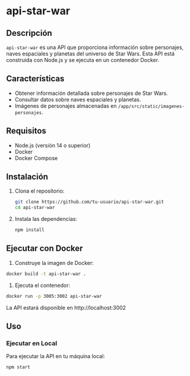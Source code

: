 # api-star-war

## Descripción

`api-star-war` es una API que proporciona información sobre personajes, naves espaciales y planetas del universo de Star Wars. Esta API está construida con Node.js y se ejecuta en un contenedor Docker.

## Características

- Obtener información detallada sobre personajes de Star Wars.
- Consultar datos sobre naves espaciales y planetas.
- Imágenes de personajes almacenadas en `/app/src/static/imagenes-personajes`.

## Requisitos

- Node.js (versión 14 o superior)
- Docker
- Docker Compose

## Instalación

1. Clona el repositorio:

    ```sh
    git clone https://github.com/tu-usuario/api-star-war.git
    cd api-star-war
    ```

2. Instala las dependencias:

    ```sh
    npm install
    ```


## Ejecutar con Docker

1. Construye la imagen de Docker:

  ```sh
  docker build -t api-star-war .
  ```

1. Ejecuta el contenedor:

  ```sh
  docker run -p 3005:3002 api-star-war
  ```

La API estará disponible en http://localhost:3002

## Uso

### Ejecutar en Local

Para ejecutar la API en tu máquina local:

  ```sh
  npm start
  ```
